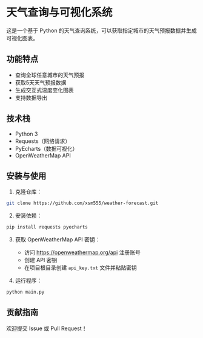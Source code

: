 # 天气查询与可视化系统

这是一个基于 Python 的天气查询系统，可以获取指定城市的天气预报数据并生成可视化图表。

## 功能特点
- 查询全球任意城市的天气预报
- 获取5天天气预报数据
- 生成交互式温度变化图表
- 支持数据导出

## 技术栈
- Python 3
- Requests（网络请求）
- PyEcharts（数据可视化）
- OpenWeatherMap API

## 安装与使用

1. 克隆仓库：
```bash
git clone https://github.com/xsm555/weather-forecast.git
```

2. 安装依赖：
```bash
pip install requests pyecharts
```

3. 获取 OpenWeatherMap API 密钥：
   - 访问 https://openweathermap.org/api 注册账号
   - 创建 API 密钥
   - 在项目根目录创建 `api_key.txt` 文件并粘贴密钥

4. 运行程序：
```bash
python main.py
```



## 贡献指南
欢迎提交 Issue 或 Pull Request！
